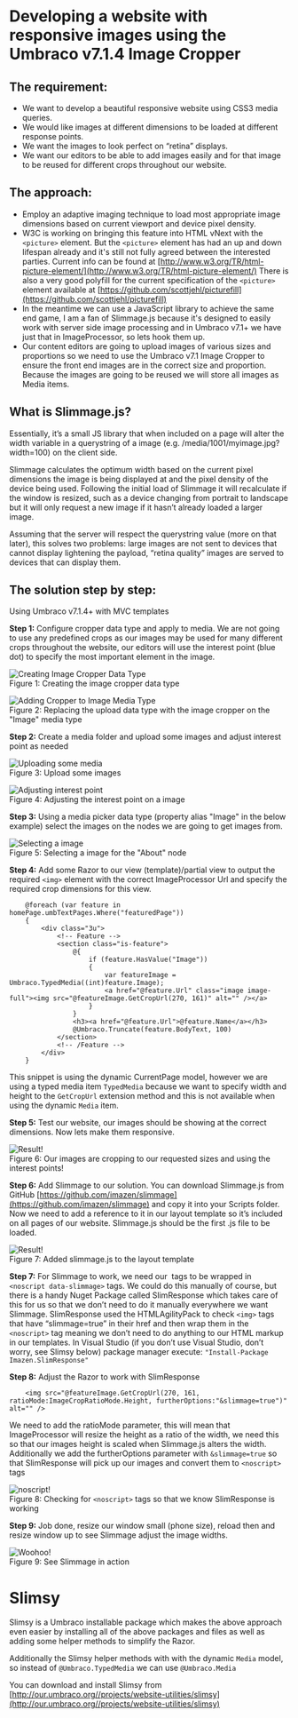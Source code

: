 # Developing a website with responsive images using the Umbraco v7.1.4 Image Cropper #

## The requirement: ##

- We want to develop a beautiful responsive website using CSS3 media queries. 
- We would like images at different dimensions to be loaded at different response points. 
- We want the images to look perfect on “retina” displays.
- We want our editors to be able to add images easily and for that image to be reused for different crops throughout our website.

## The approach: ##

- Employ an adaptive imaging technique to load most appropriate image dimensions based on current viewport and device pixel density.
- W3C is working on bringing this feature into HTML vNext with the `<picture>` element. But the `<picture>` element has had an up and down lifespan already and it's still not fully agreed between the interested parties. Current info can be found at [http://www.w3.org/TR/html-picture-element/](http://www.w3.org/TR/html-picture-element/) There is also a very good polyfill for the current specification of the `<picture>` element available at [https://github.com/scottjehl/picturefill](https://github.com/scottjehl/picturefill)
- In the meantime we can use a JavaScript library to achieve the same end game, I am a fan of Slimmage.js because it's designed to easily work with server side image processing and in Umbraco v7.1+ we have just that in ImageProcessor, so lets hook them up.
- Our content editors are going to upload images of various sizes and proportions so we need to use the Umbraco v7.1 Image Cropper to ensure the front end images are in the correct size and proportion. Because the images are going to be reused we will store all images as Media items.


## What is Slimmage.js?  ##

Essentially, it’s a small JS library that when included on a page will alter the width variable in a querystring of a image (e.g. /media/1001/myimage.jpg?width=100) on the client side. 

Slimmage calculates the optimum width based on the current pixel dimensions the image is being displayed at and the pixel density of the device being used. Following the initial load of Slimmage it will recalculate if the window is resized, such as a device changing from portrait to landscape but it will only request a new image if it hasn’t already loaded a larger image. 

Assuming that the server will respect the querystring value (more on that later), this solves two problems: large images are not sent to devices that cannot display lightening the payload, “retina quality” images are served to devices that can display them.

## The solution step by step: ##

Using Umbraco v7.1.4+ with MVC templates

**Step 1:** Configure cropper data type and apply to media. We are not going to use any predefined crops as our images may be used for many different crops throughout the website, our editors will use the interest point (blue dot) to specify the most important element in the image.

![Creating Image Cropper Data Type](Figure1.png)<br/>
Figure 1: Creating the image cropper data type

![Adding Cropper to Image Media Type](Figure2.png)<br/>
Figure 2: Replacing the upload data type with the image cropper on the "Image" media type

**Step 2:** Create a media folder and upload some images and adjust interest point as needed

![Uploading some media](Figure3.png)<br/>
Figure 3: Upload some images

![Adjusting interest point](Figure4.png)<br/>
Figure 4: Adjusting the interest point on a image

**Step 3:** Using a media picker data type (property alias "Image" in the below example) select the images on the nodes we are going to get images from.

![Selecting a image](Figure5.png)<br/>
Figure 5: Selecting a image for the "About" node

**Step 4:** Add some Razor to our view (template)/partial view to output the required `<img>` element with the correct ImageProcessor Url and specify the required crop dimensions for this view.

		@foreach (var feature in homePage.umbTextPages.Where("featuredPage"))
		{
		    <div class="3u">
		        <!-- Feature -->
		        <section class="is-feature">
		            @{
		                if (feature.HasValue("Image"))
		                {
		                    var featureImage = Umbraco.TypedMedia((int)feature.Image);
		                    <a href="@feature.Url" class="image image-full"><img src="@featureImage.GetCropUrl(270, 161)" alt="" /></a>
		                }
		            }                                                
		            <h3><a href="@feature.Url">@feature.Name</a></h3>
		            @Umbraco.Truncate(feature.BodyText, 100)
		        </section>
		        <!-- /Feature -->
		    </div>
		}
This snippet is using the dynamic CurrentPage model, however we are using a typed media item `TypedMedia` because we want to specify width and height to the `GetCropUrl` extension method and this is not available when using the dynamic `Media` item.

**Step 5:** Test our website, our images should be showing at the correct dimensions. Now lets make them responsive.

![Result!](Figure6.png)<br/>
Figure 6: Our images are cropping to our requested sizes and using the interest points!

**Step 6:** Add Slimmage to our solution. You can download Slimmage.js from GitHub [https://github.com/imazen/slimmage](https://github.com/imazen/slimmage) and copy it into your Scripts folder.  Now we need to add a reference to it in our layout template so it’s included on all pages of our website. Slimmage.js should be the first .js file to be loaded.

![Result!](Figure7.png)<br/>
Figure 7: Added slimmage.js to the layout template

**Step 7:** For Slimmage to work, we need our <img> tags to be wrapped in `<noscript data-slimmage>` tags. We could do this manually of course, but there is a handy Nuget Package called SlimResponse which takes care of this for us so that we don’t need to do it manually everywhere we want Slimmage. SlimResponse used the HTMLAgilityPack to check `<img>` tags that have “slimmage=true” in their href and then wrap them in the `<noscript>` tag meaning we don’t need to do anything to our HTML markup in our templates.
In Visual Studio (if you don’t use Visual Studio, don’t worry, see Slimsy below) package manager execute: `"Install-Package Imazen.SlimResponse"`

**Step 8:** Adjust the Razor to work with SlimResponse
	
		<img src="@featureImage.GetCropUrl(270, 161, ratioMode:ImageCropRatioMode.Height, furtherOptions:"&slimmage=true")" alt="" />
We need to add the ratioMode parameter, this will mean that ImageProcessor will resize the height as a ratio of the width, we need this so that our images height is scaled when Slimmage.js alters the width. Additionally we add the furtherOptions parameter with `&slimmage=true` so that SlimResponse will pick up our images and convert them to `<noscript>` tags 

![noscript!](Figure8.png)<br/>
Figure 8: Checking for `<noscript>` tags so that we know SlimResponse is working 

**Step 9:** Job done, resize our window small (phone size), reload then and resize window up to see Slimmage adjust the image widths.

![Woohoo!](Figure9.png)<br/>
Figure 9: See Slimmage in action

# Slimsy #

Slimsy is a Umbraco installable package which makes the above approach even easier by installing all of the above packages and files as well as adding some helper methods to simplify the Razor.

Additionally the Slimsy helper methods with with the dynamic `Media` model, so instead of `@Umbraco.TypedMedia` we can use `@Umbraco.Media`

You can download and install Slimsy from [http://our.umbraco.org//projects/website-utilities/slimsy](http://our.umbraco.org//projects/website-utilities/slimsy)